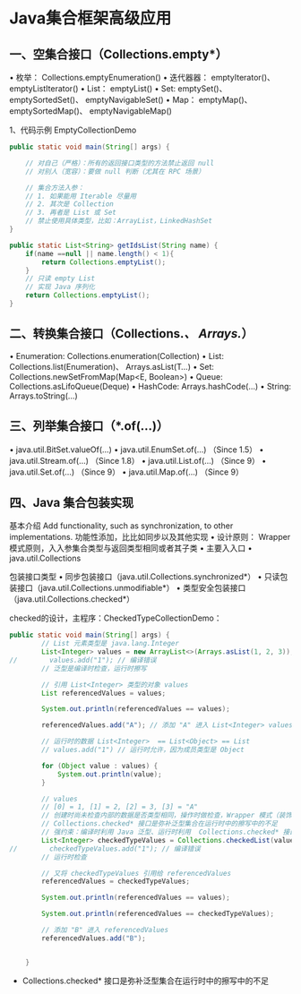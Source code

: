 # Java集合框架高级应用

## 一、空集合接口（Collections.empty*）  

• 枚举： Collections.emptyEnumeration()
• 迭代器器： emptyIterator()、 emptyListIterator()
• List： emptyList()
• Set: emptySet()、 emptySortedSet()、 emptyNavigableSet()
• Map： emptyMap()、 emptySortedMap()、 emptyNavigableMap()  

1、代码示例
EmptyCollectionDemo

```java
public static void main(String[] args) {

    // 对自己（严格）：所有的返回接口类型的方法禁止返回 null
    // 对别人（宽容）：要做 null 判断（尤其在 RPC 场景）

    // 集合方法入参：
    // 1. 如果能用 Iterable 尽量用
    // 2. 其次是 Collection
    // 3. 再者是 List 或 Set
    // 禁止使用具体类型，比如：ArrayList，LinkedHashSet
}

public static List<String> getIdsList(String name) {
    if(name ==null || name.length() < 1){
        return Collections.emptyList();
    }
    // 只读 empty List
    // 实现 Java 序列化
    return Collections.emptyList();
}
```



## 二、转换集合接口（Collections.*、 Arrays.*）  

• Enumeration: Collections.enumeration(Collection)
• List: Collections.list(Enumeration<T>)、 Arrays.asList(T…)
• Set: Collections.newSetFromMap(Map<E, Boolean>)
• Queue: Collections.asLifoQueue(Deque<T>)
• HashCode: Arrays.hashCode(…)
• String: Arrays.toString(…)  



## 三、列举集合接口（*.of(…)）  

• java.util.BitSet.valueOf(…)
• java.util.EnumSet.of(…) （Since 1.5）
• java.util.Stream.of(…) （Since 1.8）
• java.util.List.of(…) （Since 9）
• java.util.Set.of(…) （Since 9）
• java.util.Map.of(…) （Since 9）  



## 四、Java 集合包装实现  

基本介绍
Add functionality, such as synchronization, to other implementations.
功能性添加，⽐比如同步以及其他实现
• 设计原则： Wrapper 模式原则，⼊入参集合类型与返回类型相同或者其子类
• 主要⼊入口
• java.util.Collections  

包装接口类型
• 同步包装接口（java.util.Collections.synchronized*）
• 只读包装接口（java.util.Collections.unmodifiable*）
• 类型安全包装接口（java.util.Collections.checked*）  



checked的设计，主程序：CheckedTypeCollectionDemo：

```java
public static void main(String[] args) {
        // List 元素类型是 java.lang.Integer
        List<Integer> values = new ArrayList<>(Arrays.asList(1, 2, 3));
//        values.add("1"); // 编译错误
        // 泛型是编译时检查，运行时擦写

        // 引用 List<Integer> 类型的对象 values
        List referencedValues = values;

        System.out.println(referencedValues == values);

        referencedValues.add("A"); // 添加 "A" 进入 List<Integer> values

        // 运行时的数据 List<Integer>  == List<Object> == List
        // values.add("1") // 运行时允许，因为成员类型是 Object

        for (Object value : values) {
            System.out.println(value);
        }

        // values
        // [0] = 1, [1] = 2, [2] = 3, [3] = "A"
        // 创建时尚未检查内部的数据是否类型相同，操作时做检查，Wrapper 模式（装饰器模式）的运用
        // Collections.checked* 接口是弥补泛型集合在运行时中的擦写中的不足
        // 强约束：编译时利用 Java 泛型、运行时利用  Collections.checked* 接口
        List<Integer> checkedTypeValues = Collections.checkedList(values, Integer.class);
//        checkedTypeValues.add("1"); // 编译错误
        // 运行时检查

        // 又将 checkedTypeValues 引用给 referencedValues
        referencedValues = checkedTypeValues;

        System.out.println(referencedValues == values);

        System.out.println(referencedValues == checkedTypeValues);

        // 添加 "B" 进入 referencedValues
        referencedValues.add("B");


    }
```

- Collections.checked* 接口是弥补泛型集合在运行时中的擦写中的不足

























